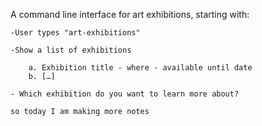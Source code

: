 A command line interface for art exhibitions, starting with:
	
    -User types "art-exhibitions"
	
	-Show a list of exhibitions
	
		a. Exhibition title - where - available until date
		b. […]
	
	- Which exhibition do you want to learn more about?

	so today I am making more notes
